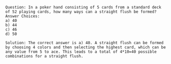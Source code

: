 
    Question: In a poker hand consisting of 5 cards from a standard deck of 52 playing cards, how many ways can a straight flush be formed? 
    Answer Choices:
    a) 40
    b) 44
    c) 46
    d) 50

    Solution: The correct answer is a) 40. A straight flush can be formed by choosing 4 colors and then selecting the highest card, which can be any value from 5 to ace. This leads to a total of 4*10=40 possible combinations for a straight flush.